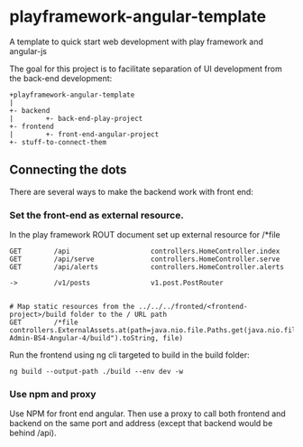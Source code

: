 # playframework-angular-template
A template to quick start web development with play framework and angular-js

The goal for this project is to facilitate separation of UI development from the back-end development:

```
+playframework-angular-template
|
+- backend
|        +- back-end-play-project
+- frontend
|        +- front-end-angular-project
+- stuff-to-connect-them
```

## Connecting the dots

There are several ways to make the backend work with front end:

### Set the front-end as external resource.

In the play framework ROUT document set up external resource for /*file

```
GET        /api                    controllers.HomeController.index
GET        /api/serve              controllers.HomeController.serve
GET        /api/alerts             controllers.HomeController.alerts

->         /v1/posts               v1.post.PostRouter


# Map static resources from the ../../../fronted/<frontend-project>/build folder to the / URL path
GET        /*file                  controllers.ExternalAssets.at(path=java.nio.file.Paths.get(java.nio.file.Paths.get(play.Environment.simple().rootPath().getAbsolutePath).getParent.getParent.getParent.toString,"frontend/SB-Admin-BS4-Angular-4/build").toString, file)

```

Run the frontend using ng cli targeted to build in the build folder:

```
ng build --output-path ./build --env dev -w
```

### Use npm and proxy

Use NPM for front end angular. Then use a proxy to call both frontend and backend on the same port and address (except that backend would be behind /api).
